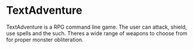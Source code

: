 # TextAdventure
TextAdventure is a RPG command line game. 
The user can attack, shield, use spells and the such.
Theres a wide range of weapons to choose from for proper monster obliteration.
